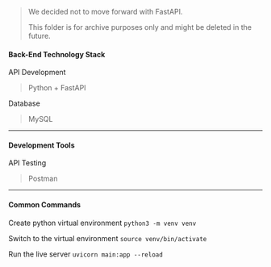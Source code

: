 > We decided not to move forward with FastAPI.
>
> This folder is for archive purposes only and might be deleted in the future.



#### Back-End Technology Stack

API Development

> Python + FastAPI

Database

> MySQL

----

#### Development Tools

API Testing

> Postman

----

#### Common Commands

Create python virtual environment
`python3 -m venv venv`



Switch to the virtual environment
`source venv/bin/activate`




Run the live server
`uvicorn main:app --reload`